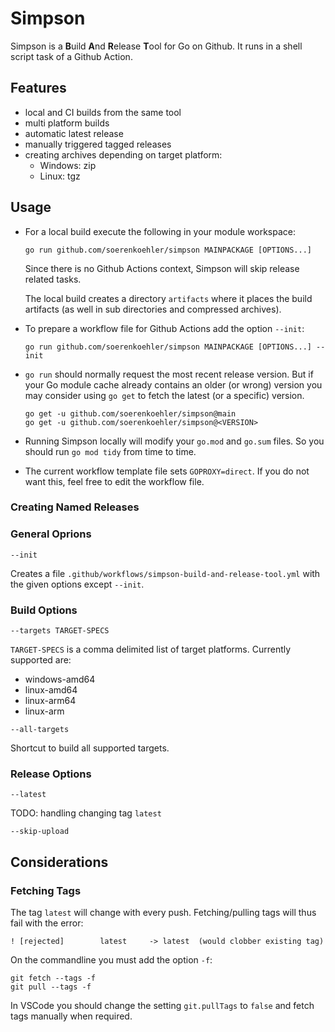 Simpson
=======

Simpson is a **B**uild **A**nd **R**elease **T**ool for Go on Github. It runs
in a shell script task of a Github Action.

Features
--------

*   local and CI builds from the same tool
*   multi platform builds
*   automatic latest release
*   manually triggered tagged releases
*   creating archives depending on target platform:
    * Windows: zip
    * Linux: tgz

Usage
-----

*   For a local build execute the following in your module workspace:
    ```
    go run github.com/soerenkoehler/simpson MAINPACKAGE [OPTIONS...]
    ```
    Since there is no Github Actions context, Simpson will skip release related
    tasks.

    The local build creates a directory `artifacts` where it places the build artifacts (as well in sub directories and compressed archives).

*   To prepare a workflow file for Github Actions add the option `--init`:
    ```
    go run github.com/soerenkoehler/simpson MAINPACKAGE [OPTIONS...] --init
    ```

*   `go run` should normally request the most recent release version. But if
    your Go module cache already contains an older (or wrong) version you may consider using `go get` to fetch the latest (or a specific) version.
    ```
    go get -u github.com/soerenkoehler/simpson@main
    go get -u github.com/soerenkoehler/simpson@<VERSION>
    ```

*   Running Simpson locally will modify your `go.mod` and `go.sum` files. So you
    should run `go mod tidy` from time to time.

*   The current workflow template file sets `GOPROXY=direct`. If you do not want
    this, feel free to edit the workflow file.

### Creating Named Releases ###

### General Oprions ###

```
--init
```

Creates a file `.github/workflows/simpson-build-and-release-tool.yml` with the
given options except `--init`.

### Build Options ###

```
--targets TARGET-SPECS
```

`TARGET-SPECS` is a comma delimited list of target platforms. Currently
supported are:

*   windows-amd64
*   linux-amd64
*   linux-arm64
*   linux-arm

```
--all-targets
```

Shortcut to build all supported targets.

### Release Options ###

```
--latest
```

TODO: handling changing tag `latest`

```
--skip-upload
```

Considerations
--------------

### Fetching Tags ###

The tag `latest` will change with every push. Fetching/pulling tags will thus
fail with the error:
```
! [rejected]        latest     -> latest  (would clobber existing tag)
```

On the commandline you must add the option `-f`:
```
git fetch --tags -f
git pull --tags -f
```

In VSCode you should change the setting `git.pullTags` to `false` and fetch tags
manually when required.
